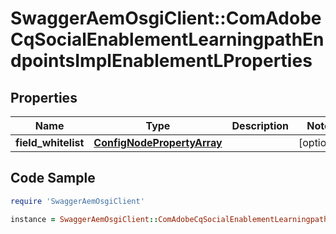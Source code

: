 # SwaggerAemOsgiClient::ComAdobeCqSocialEnablementLearningpathEndpointsImplEnablementLProperties

## Properties

Name | Type | Description | Notes
------------ | ------------- | ------------- | -------------
**field_whitelist** | [**ConfigNodePropertyArray**](ConfigNodePropertyArray.md) |  | [optional] 

## Code Sample

```ruby
require 'SwaggerAemOsgiClient'

instance = SwaggerAemOsgiClient::ComAdobeCqSocialEnablementLearningpathEndpointsImplEnablementLProperties.new(field_whitelist: null)
```


